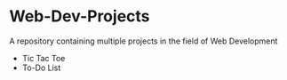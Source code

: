 # Web-Dev-Projects
A repository containing multiple projects in the field of Web Development
<ul>
  <li>Tic Tac Toe</li>
  <li>To-Do List</li>
</ul>
